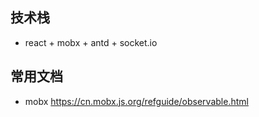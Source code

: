 ## 技术栈

- react + mobx + antd + socket.io

## 常用文档

- mobx https://cn.mobx.js.org/refguide/observable.html
